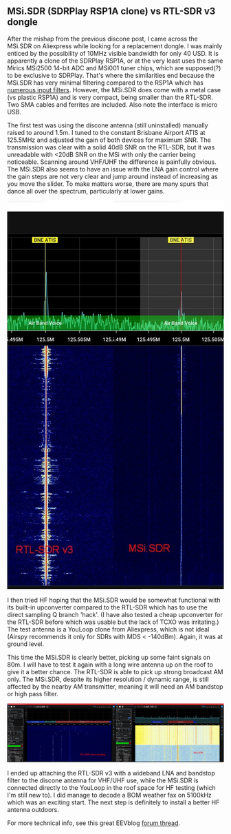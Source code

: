 ## MSi.SDR (SDRPlay RSP1A clone) vs RTL-SDR v3 dongle

After the mishap from the previous discone post, I came across the MSi.SDR on Aliexpress while looking for a replacement dongle. I was mainly enticed by the possibility of 10MHz visible bandwidth for only 40 USD. It is apparently a clone of the SDRPlay RSP1A, or at the very least uses the same Mirics MSi2500 14-bit ADC and MSi001 tuner chips, which are supposed(?) to be exclusive to SDRPlay. That's where the similarities end because the MSi.SDR has very minimal filtering compared to the RSP1A which has [numerous input filters][1]. However, the MSi.SDR does come with a metal case (vs plastic RSP1A) and is very compact, being smaller than the RTL-SDR. Two SMA cables and ferrites are included. Also note the interface is micro USB.

The first test was using the discone antenna (still uninstalled) manually raised to around 1.5m. I tuned to the constant Brisbane Airport ATIS at 125.5MHz and adjusted the gain of both devices for maximum SNR. The transmission was clear with a solid 40dB SNR on the RTL-SDR, but it was unreadable with <20dB SNR on the MSi with only the carrier being noticeable. Scanning around VHF/UHF the difference is painfully obvious. The MSi.SDR also seems to have an issue with the LNA gain control where the gain steps are not very clear and jump around instead of increasing as you move the slider. To make matters worse, there are many spurs that dance all over the spectrum, particularly at lower gains.

![](/img/msi/atis.jpg)

I then tried HF hoping that the MSi.SDR would be somewhat functional with its built-in upconverter compared to the RTL-SDR which has to use the direct sampling Q branch 'hack'. (I have also tested a cheap upconverter for the RTL-SDR before which was usable but the lack of TCXO was irritating.) The test antenna is a YouLoop clone from Aliexpress, which is not ideal (Airspy recommends it only for SDRs with MDS < -140dBm). Again, it was at ground level.

This time the MSi.SDR is clearly better, picking up some faint signals on 80m. I will have to test it again with a long wire antenna up on the roof to give it a better chance. The RTL-SDR is able to pick up strong broadcast AM only. The MSi.SDR, despite its higher resolution / dynamic range, is still affected by the nearby AM transmitter, meaning it will need an AM bandstop or high pass filter.

![](/img/msi/hf.jpg)

I ended up attaching the RTL-SDR v3 with a wideband LNA and bandstop filter to the discone antenna for VHF/UHF use, while the MSi.SDR is connected directly to the YouLoop in the roof space for HF testing (which I'm still new to). I did manage to decode a BOM weather fax on 5100kHz which was an exciting start. The next step is definitely to install a better HF antenna outdoors.

For more technical info, see this great EEVblog [forum thread][2].

[1]: https://www.sdrplay.com/wp-content/uploads/2018/01/RSP1A-Technical-Information-R1P1.pdf
[2]: https://www.eevblog.com/forum/rf-microwave/cheap-msi-sdr-(sdrplay-rsp1)-clones-anybody-have-one/
